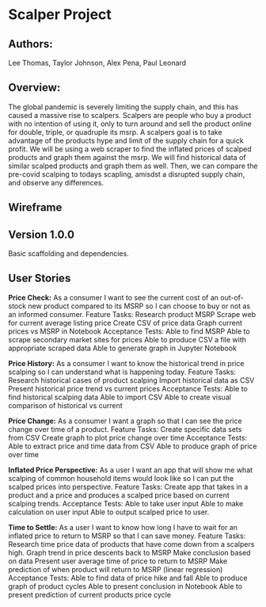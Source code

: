# Scalper Project

## Authors:

Lee Thomas, Taylor Johnson, Alex Pena, Paul Leonard

## Overview:

The global pandemic is severely limiting the supply chain, and this has caused a massive rise to scalpers. Scalpers are people who buy a product with no intention of using it, only to turn around and sell the product online for double, triple, or quadruple its msrp. A scalpers goal is to take advantage of the products hype and limit of the supply chain for a quick profit. We will be using a web scraper to find the inflated prices of scalped products and graph them against the msrp. We will find historical data of similar scalped products and graph them as well. Then, we can compare the pre-covid scalping to todays scapling, amisdst a disrupted supply chain, and observe any differences.

## Wireframe

## Version 1.0.0

Basic scaffolding and dependencies.
## User Stories

**Price Check:**
As a consumer I want to see the current cost of an out-of-stock new product compared to its MSRP so I can choose to buy or not as an informed consumer.
Feature Tasks:
Research product MSRP
Scrape web for current average listing price
Create CSV of price data
Graph current prices vs MSRP in Notebook
Acceptance Tests:
Able to find MSRP
Able to scrape secondary market sites for prices
Able to produce CSV a file with appropriate scraped data
Able to generate graph in Jupyter Notebook

**Price History:**
As a consumer I want to know the historical trend in price scalping so I can understand what is happening today.
Feature Tasks:
Research historical cases of product scalping
Import historical data as CSV
Present historical price trend vs current prices
Acceptance Tests:
Able to find historical scalping data
Able to import CSV
Able to create visual comparison of historical vs current

**Price Change:**
As a consumer I want a graph so that I can see the price change over time of a product.
Feature Tasks:
Create specific data sets from CSV
Create graph to plot price change over time
Acceptance Tests:
Able to extract price and time data from CSV
Able to produce graph of price over time

**Inflated Price Perspective:**
As a user I want an app that will show me what scalping of common household items would look like so I can put the scalped prices into perspective.
Feature Tasks:
Create app that takes in a product and a price and produces a scalped price based on current scalping trends.
Acceptance Tests:
Able to take user input
Able to make calculation on user input
Able to output scalped price to user.

**Time to Settle:**
As a user I want to know how long I have to wait for an inflated price to return to MSRP so that I can save money. 
Feature Tasks:
Research time price data of products that have come down from a scalpers high.
Graph trend in price descents back to MSRP
Make conclusion based on data
Present user average time of price to return to MSRP
Make prediction of when product will return to MSRP (linear regression)
Acceptance Tests:
Able to find data of price hike and fall
Able to produce graph of product cycles
Able to present conclusion in Notebook
Able to present prediction of current products price cycle
